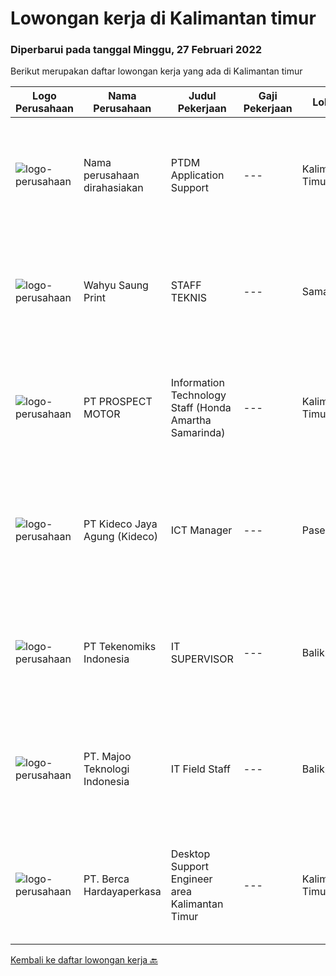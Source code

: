 
  # Lowongan kerja di Kalimantan timur

  ### Diperbarui pada tanggal Minggu, 27 Februari 2022

  Berikut merupakan daftar lowongan kerja yang ada di Kalimantan timur

  |Logo Perusahaan | Nama Perusahaan | Judul Pekerjaan | Gaji Pekerjaan | Lokasi | Deskripsi | Tanggal diunggah | Pranala |
  | -------------- | --------------- | --------------- | --------- | --------- | -------------- | ------- | ----------- |
  |![logo-perusahaan](https://us.123rf.com/450wm/pavelstasevich/pavelstasevich1811/pavelstasevich181101027/112815900-stock-vector-no-image-available-icon-flat-vector.jpg?ver=6)|Nama perusahaan dirahasiakan|PTDM Application Support|---|Kalimantan Timur|5+ years of proven experience in a professional application (both web or client application) development role with knowledge of code optimization...|Rabu, 23 Februari 2022|https://www.jobstreet.co.id/id/job/ptdm-application-support-3784260?token=0~dd874fcb-93aa-44bf-a662-f14112ebf524&sectionRank=1&jobId=jobstreet-id-job-3784260|
|![logo-perusahaan](https://us.123rf.com/450wm/pavelstasevich/pavelstasevich1811/pavelstasevich181101027/112815900-stock-vector-no-image-available-icon-flat-vector.jpg?ver=6)|Wahyu Saung Print|STAFF TEKNIS|---|Samarinda|Kualifikasi : Jujur, Disiplin, bertanggung jawab  Umur maksimum 25 tahun Bisa menggunakan Corel/Photoshop/Ms. Office Berdomisili di Tenggarong ...|Selasa, 22 Februari 2022|https://www.jobstreet.co.id/id/job/staff-teknis-3799098?token=0~dd874fcb-93aa-44bf-a662-f14112ebf524&sectionRank=2&jobId=jobstreet-id-job-3799098|
|![logo-perusahaan](https://image-service-cdn.seek.com.au/904fdf047637a32722a09f0099cc0e906ab35f75/ee4dce1061f3f616224767ad58cb2fc751b8d2dc)|PT PROSPECT MOTOR|Information Technology Staff (Honda Amartha Samarinda)|---|Kalimantan Timur|Memperbaiki jaringan komputer yang bermasalah Memperbaiki sistem yang bermasalah ketika user menggunakannya. Melakukan update setiap kali versi...|Rabu, 16 Februari 2022|https://www.jobstreet.co.id/id/job/information-technology-staff-honda-amartha-samarinda-3792411?token=0~dd874fcb-93aa-44bf-a662-f14112ebf524&sectionRank=3&jobId=jobstreet-id-job-3792411|
|![logo-perusahaan](https://image-service-cdn.seek.com.au/c459a3197888e61ec2ebe86d307dcce37e2b470f/ee4dce1061f3f616224767ad58cb2fc751b8d2dc)|PT Kideco Jaya Agung (Kideco)|ICT Manager|---|Paser|Job Descriptions: Responsible for coordinating, planning, and managing ICT related activities in the company Planning, managing, and evaluating all of...|Rabu, 09 Februari 2022|https://www.jobstreet.co.id/id/job/ict-manager-3784940?token=0~dd874fcb-93aa-44bf-a662-f14112ebf524&sectionRank=4&jobId=jobstreet-id-job-3784940|
|![logo-perusahaan](https://image-service-cdn.seek.com.au/43fd691dd47d5702a8948f4665d1d3f89548245c/ee4dce1061f3f616224767ad58cb2fc751b8d2dc)|PT Tekenomiks Indonesia|IT SUPERVISOR|---|Balikpapan|Requirements : Minimum Bachelor’s Degree Computer Science, Information Technology, Information System or equivalent The candidate should have at least...|Kamis, 03 Februari 2022|https://www.jobstreet.co.id/id/job/it-supervisor-3777635?token=0~dd874fcb-93aa-44bf-a662-f14112ebf524&sectionRank=5&jobId=jobstreet-id-job-3777635|
|![logo-perusahaan](https://image-service-cdn.seek.com.au/2a2c8a948d223cf92abbc34c9b4e6cee325386db/ee4dce1061f3f616224767ad58cb2fc751b8d2dc)|PT. Majoo Teknologi Indonesia|IT Field Staff|---|Balikpapan|Deskripsi Pekerjaan: Melakukan instalasi beserta pengaturan software dan hardware majoo. Memberikan edukasi (training) kepada staff / manager/ owner...|Senin, 31 Januari 2022|https://www.jobstreet.co.id/id/job/it-field-staff-3774939?token=0~dd874fcb-93aa-44bf-a662-f14112ebf524&sectionRank=6&jobId=jobstreet-id-job-3774939|
|![logo-perusahaan](https://image-service-cdn.seek.com.au/0c900ac2b5b1a2cf9bee651ce5d069e68ff14c92/ee4dce1061f3f616224767ad58cb2fc751b8d2dc)|PT. Berca Hardayaperkasa|Desktop Support Engineer area Kalimantan Timur|---|Kalimantan Timur|Responsibilities : Analyzing, diagnosing, and installation to several areas including desktop hardware, operating systems, application software and...|Rabu, 02 Februari 2022|https://www.jobstreet.co.id/id/job/desktop-support-engineer-area-kalimantan-timur-3776050?token=0~dd874fcb-93aa-44bf-a662-f14112ebf524&sectionRank=7&jobId=jobstreet-id-job-3776050|


  [Kembali ke daftar lowongan kerja 🔙](../README.md#daftar-lowongan-kerja)
  